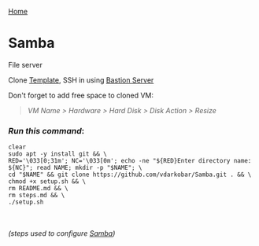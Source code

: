 <p align="left">
  <a href="https://github.com/vdarkobar/Home-Cloud/blob/main/README.md#create-samba-file-server">Home</a>
</p>  

  
# Samba
File server  

  
Clone <a href="https://github.com/vdarkobar/DebianTemplate/blob/main/README.md#debian-template">Template</a>, SSH in using <a href="https://github.com/vdarkobar/Home-Cloud/blob/main/shared/Bastion.md#bastion">Bastion Server</a>  

  
Don't forget to add free space to cloned VM:  
> *VM Name > Hardware > Hard Disk > Disk Action > Resize*  
  
### *Run this command*:
```
clear
sudo apt -y install git && \
RED='\033[0;31m'; NC='\033[0m'; echo -ne "${RED}Enter directory name: ${NC}"; read NAME; mkdir -p "$NAME"; \
cd "$NAME" && git clone https://github.com/vdarkobar/Samba.git . && \
chmod +x setup.sh && \
rm README.md && \
rm steps.md && \
./setup.sh
```
<br><br>
*(steps used to configure <a href="https://github.com/vdarkobar/Samba/blob/main/steps.md">Samba</a>)*

